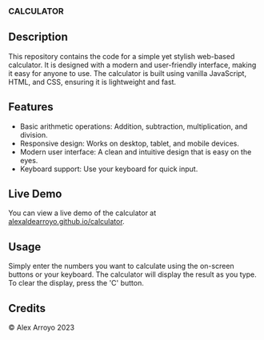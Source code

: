 ### CALCULATOR

## Description

This repository contains the code for a simple yet stylish web-based calculator. It is designed with a modern and user-friendly interface, making it easy for anyone to use. The calculator is built using vanilla JavaScript, HTML, and CSS, ensuring it is lightweight and fast.

## Features

- Basic arithmetic operations: Addition, subtraction, multiplication, and 
division.
- Responsive design: Works on desktop, tablet, and mobile devices.
- Modern user interface: A clean and intuitive design that is easy on the eyes.
- Keyboard support: Use your keyboard for quick input.

## Live Demo

You can view a live demo of the calculator at 
[alexaldearroyo.github.io/calculator](https://alexaldearroyo.github.io/calculator).

## Usage

Simply enter the numbers you want to calculate using the on-screen buttons or 
your keyboard. The calculator will display the result as you type. To clear the 
display, press the 'C' button.

## Credits

&copy; Alex Arroyo 2023
